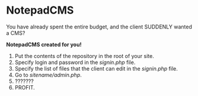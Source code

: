 # NotepadCMS

You have already spent the entire budget, and the client SUDDENLY wanted a CMS?

**NotepadCMS created for you!**

1. Put the contents of the repository in the root of your site.
2. Specify login and password in the *signin.php* file.
3. Specify the list of files that the client can edit in the *signin.php* file.
4. Go to *sitename/admin.php*.
5. ???????
6. PROFIT.
